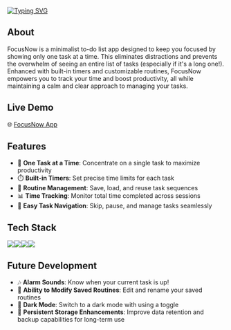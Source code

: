 [![Typing SVG](https://readme-typing-svg.demolab.com?font=Sora&weight=500&size=27&pause=2996&color=D342C3&width=435&lines=FocusNow+-+focus+meets+flow)](https://git.io/typing-svg)

## About
FocusNow is a minimalist to-do list app designed to keep you focused by showing only one task at a time. This eliminates distractions and prevents the overwhelm of seeing an entire list of tasks (especially if it's a long one!). Enhanced with built-in timers and customizable routines, FocusNow empowers you to track your time and boost productivity, all while maintaining a calm and clear approach to managing your tasks.

## Live Demo
🌐 [FocusNow App](https://focus-now-app.vercel.app/)

## Features
- 🎯 **One Task at a Time**: Concentrate on a single task to maximize productivity
- ⏱️ **Built-in Timers**: Set precise time limits for each task
- 💾 **Routine Management**: Save, load, and reuse task sequences
- 📊 **Time Tracking**: Monitor total time completed across sessions
- 🔄 **Easy Task Navigation**: Skip, pause, and manage tasks seamlessly

## Tech Stack
<img src="https://img.shields.io/badge/React-20232A?style=for-the-badge&logo=react&logoColor=61DAFB" /><img src="https://img.shields.io/badge/next%20js-000000?style=for-the-badge&logo=nextdotjs&logoColor=white" /><img src="https://img.shields.io/badge/Tailwind_CSS-38B2AC?style=for-the-badge&logo=tailwind-css&logoColor=white" /><img src="https://img.shields.io/badge/Vercel-000000?style=for-the-badge&logo=vercel&logoColor=white" />

## Future Development
- 🎶 **Alarm Sounds**: Know when your current task is up!
- 📝 **Ability to Modify Saved Routines**: Edit and rename your saved routines
- 🌙 **Dark Mode**: Switch to a dark mode with using a toggle
- 💾 **Persistent Storage Enhancements**: Improve data retention and backup capabilities for long-term use
